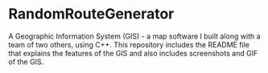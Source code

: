 # RandomRouteGenerator
A Geographic Information System (GIS) - a map software I built along with a team of two others, using C++. This repository includes the README file that explains the features of the GIS and also includes screenshots and GIF of the GIS.
